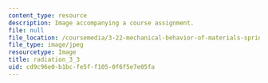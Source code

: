 ```yaml
---
content_type: resource
description: Image accompanying a course assignment.
file: null
file_location: /coursemedia/3-22-mechanical-behavior-of-materials-spring-2008/cd9c96e0b1bcfe5ff1050f6f5e7e05fa_radiation_3_3.jpg
file_type: image/jpeg
resourcetype: Image
title: radiation_3_3
uid: cd9c96e0-b1bc-fe5f-f105-0f6f5e7e05fa
---
```

